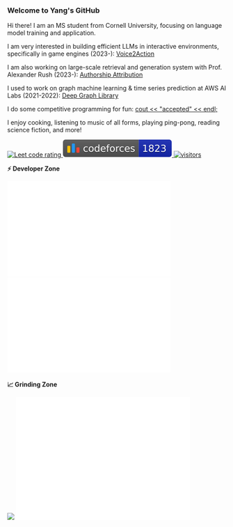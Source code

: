 <!--
**yang-su2000/yang-su2000** is a ✨ _special_ ✨ repository because its `README.md` (this file) appears on your GitHub profile.

Here are some ideas to get you started:

- 🔭 I’m currently working on ...
- 🌱 I’m currently learning ...
- 👯 I’m looking to collaborate on ...
- 🤔 I’m looking for help with ...
- 💬 Ask me about ...
- 📫 How to reach me: ...
- 😄 Pronouns: ...
- ⚡ Fun fact: ...
-->

### Welcome to Yang's GitHub

<!-- [![GitHub](https://img.shields.io/badge/-GitHub-2F2F2F?style=flat&logo=github&logoColor=white&link=https://www.github.com/yang-su2000)](https://www.github.com/yang-su2000)
[![Linkedin](https://img.shields.io/badge/-LinkedIn-306EA8?style=flat&logo=Linkedin&logoColor=white&link=https://www.linkedin.com/in/yang-su2000/)](https://www.linkedin.com/in/yang-su2000/) 
[![LeetCode](https://img.shields.io/badge/-LeetCode-5CB85C?style=flat&logo=leetcode&logoColor=white&link=https://leetcode.com/shinever)](https://leetcode.com/shinever)
[![CodeForces](https://img.shields.io/badge/-CodeForces-D9534F?style=flat&logo=codeforces&logoColor=white&link=https://codeforces.com/profile/shinever)](https://codeforces.com/profile/shinever)
[![Twitter](https://img.shields.io/badge/-Twitter-4B9AE5?style=flat&logo=Twitter&logoColor=white&link=https://twitter.com/YangSu2000)](https://twitter.com/YangSu2000)
 -->
Hi there! I am an MS student from Cornell University, focusing on language model training and application.

I am very interested in building efficient LLMs in interactive environments, specifically in game engines (2023-): [Voice2Action](https://github.com/yang-su2000/VR-Multimodal-Interaction)

I am also working on large-scale retrieval and generation system with Prof. Alexander Rush (2023-): [Authorship Attribution](https://drive.google.com/file/d/1Gz3ZR95sBKAnPyzTlQi5HqO8tzzE_qQs/view?usp=drive_link)

I used to work on graph machine learning & time series prediction at AWS AI Labs (2021-2022): [Deep Graph Library](https://github.com/dmlc/dgl)

I do some competitive programming for fun: [cout << "accepted" << endl;](https://codeforces.com/profile/shinever)

I enjoy cooking, listening to music of all forms, playing ping-pong, reading science fiction, and more!

<!-- Interned as a software engineer at the Amazon AI lab, I focused on using static and dynamic graph-structured data to improve downstream time-series tasks' performance and stability. I conducted academic research and industrial engineering solutions using knowledge graph embeddings and spatio-temporal graph neural networks to enhance AWS sales prediction results. Throughout the internship, I demonstrated the ability to develop technically sound and reliable software in real-world, large-scale applications. 

Currently, at Cornell Tech, I am interested in the field of natural language reasoning, including logical and factual text generation, the chain of thoughts, and LLM for code (reasoning in a formal system). I also help Prof Sasha Rush with the topic of authorship attribution, which aims to match the correct authorship with a given text by creating unique fingerprints of author-specific linguistic features. 

I love building machine learning software to support and automate various application areas. At the Cornell XR Collabroatory, our team designs ML-guided 3D multimodal creator tools in virtual and augmented reality to track user actions and predict their intents in real-time. The future goal is to accelerate the rendering cost in the game engine and make more user-friendly interaction tools for developers to work on.

Lastly, I have some side interests in competitive programming and always be attracted to new algorithms and coding techniques (check my CF/AC with the handle “shinever”!). During my free time, I enjoy strolling around, listening to music of all forms, reading science fiction, and playing ping-pong! -->


<p align="left">
  <a href="https://leetcode.com/shinever/">
    <img src="https://cp-logo.vercel.app/leetcode/shinever" alt="Leet code rating" />
  </a>
  <a href="https://codeforces.com/profile/shinever">
    <img src="https://raw.githubusercontent.com/yang-su2000/cf-stats/main/output/max_rating.svg" alt="Leet code rating" />
  </a>
  <a href="https://github.com/yang-su2000/">
    <img src="https://komarev.com/ghpvc/?username=yang-su2000" alt="visitors" />
  </a>

</p>

<b>⚡ Developer Zone</b>
<p float="left">
<img width="375em" src="https://raw.githubusercontent.com/yang-su2000/github-stats/master/generated/overview.svg#gh-light-mode-only" /> 
<!-- <img height="214em" src="https://github-readme-stats.vercel.app/api/top-langs/?username=yang-su2000&hide=notjupyter%20notebook&exclude_repo=N/A&custom_title=Most%20Used%20Languages&langs_count=4" /> -->
<img width="375em" src="https://raw.githubusercontent.com/yang-su2000/github-stats/master/generated/languages.svg#gh-light-mode-only"/>
</p>

<b>&#128200; Grinding Zone</b>
<p float="left">
<img width="350em" src="https://leetcard.jacoblin.cool/shinever?theme=light&ext=contest" />
<img width="400em" src="https://raw.githubusercontent.com/yang-su2000/cf-stats/main/output/light_card.svg" />
</p>

<!-- ![AtCoder Trophies](https://atcoder-trophies.vercel.app/api/v1/atcoder?username=shinever) -->

<!-- ![GitHub stats](https://github-readme-stats.vercel.app/api?username=yang-su2000&show_icons=true&count_private=true&theme=algolia&custom_title=GitHub%20Stats&include_all_commits=true&hide=issues&hide_title=true&card_width=400)
![Languages](https://github-readme-stats.vercel.app/api/top-langs/?username=yang-su2000&layout=compact&hide=jupyter%20notebook&theme=algolia&custom_title=Top%20Languages&langs_count=4)
![LeetCode stats](https://leetcard.jacoblin.cool/shinever?theme=dark&ext=contest) -->
